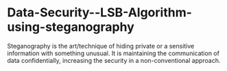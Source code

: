 # Data-Security--LSB-Algorithm-using-steganography
Steganography is the art/technique of hiding private or a sensitive information with something unusual. It is maintaining the communication of data confidentially, increasing the security in a non-conventional approach.
